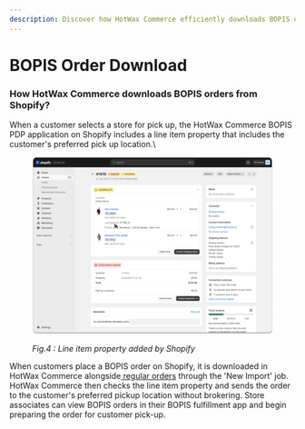 ```yaml
---
description: Discover how HotWax Commerce efficiently downloads BOPIS orders from Shopify.
---
```


# BOPIS Order Download

### How HotWax Commerce downloads BOPIS orders from Shopify?

When a customer selects a store for pick up, the HotWax Commerce BOPIS PDP application on Shopify includes a line item property that includes the customer's preferred pick up location.\\

<figure><img src="../.gitbook/assets/BOPIS Line item.png" alt=""><figcaption><p><em>Fig.4 : Line item property added by Shopify</em></p></figcaption></figure>

When customers place a BOPIS order on Shopify, it is downloaded in HotWax Commerce alongside[ regular orders](../how-are-orders-downloaded-from-shopify-to-hotwax-commerce.md) through the 'New Import' job. HotWax Commerce then checks the line item property and sends the order to the customer's preferred pickup location without brokering. Store associates can view BOPIS orders in their BOPIS fulfillment app and begin preparing the order for customer pick-up.
